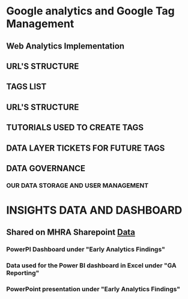 # Google analytics and Google Tag Management 
## Web Analytics Implementation
## URL'S STRUCTURE
## TAGS LIST
## URL'S STRUCTURE
## TUTORIALS USED TO CREATE TAGS
## DATA LAYER TICKETS FOR FUTURE TAGS
## DATA GOVERNANCE
### OUR DATA STORAGE AND USER MANAGEMENT
# INSIGHTS DATA AND DASHBOARD
## Shared on MHRA Sharepoint [Data](https://mhra.sharepoint.com/sites/G2/ts2/td1/Forms/AllItems.aspx?csf=1&e=KjWgW3&cid=f2f440ef%2D4115%2D4cf6%2D9908%2Dd691bf1d1137&FolderCTID=0x012000BFC19CD9D2DB064F8D2EAA8C8AEC084B&id=%2Fsites%2FG2%2Fts2%2Ftd1%2FTranche%5F1%2FStellent%5FReplacement%5FSub%2DProject%2FProject%5FMaterial%2FRed%20Badger%20Documents%2FData&viewid=ea8301d5%2D580c%2D4f11%2D8c3a%2D9d6920592a9c)
### PowerPI Dashboard under "Early Analytics Findings"
### Data used for the Power BI dashboard in Excel under "GA Reporting"
### PowerPoint presentation under "Early Analytics Findings"
​
